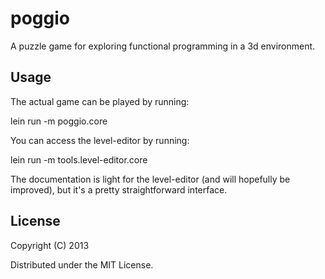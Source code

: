 # poggio 

A puzzle game for exploring functional programming in a 3d environment.

## Usage

The actual game can be played by running:

lein run -m poggio.core

You can access the level-editor by running:

lein run -m tools.level-editor.core

The documentation is light for the level-editor (and will hopefully be improved), but it's a pretty straightforward interface.

## License

Copyright (C) 2013

Distributed under the MIT License.
